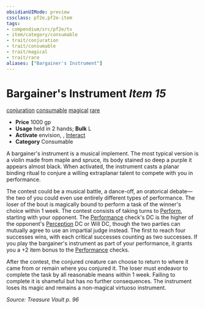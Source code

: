 ```yaml
---
obsidianUIMode: preview
cssclass: pf2e,pf2e-item
tags:
- compendium/src/pf2e/tv
- item/category/consumable
- trait/conjuration
- trait/consumable
- trait/magical
- trait/rare
aliases: ["Bargainer's Instrument"]
---
```

# Bargainer's Instrument *Item 15*  
[conjuration](rules/traits/conjuration.md)  [consumable](rules/traits/consumable.md)  [magical](rules/traits/magical.md)  [rare](rules/traits/rare.md)  

- **Price** 1000 gp
- **Usage** held in 2 hands; **Bulk** L
- **Activate** envision, , [Interact](rules/actions/interact.md)
- **Category** Consumable

A bargainer's instrument is a musical implement. The most typical version is a violin made from maple and spruce, its body stained so deep a purple it appears almost black. When activated, the instrument casts a planar binding ritual to conjure a willing extraplanar talent to compete with you in performance.

The contest could be a musical battle, a dance-off, an oratorical debate—the two of you could even use entirely different types of performance. The loser of the bout is magically bound to perform a task of the winner's choice within 1 week. The contest consists of taking turns to [Perform](rules/actions/perform.md), starting with your opponent. The [Performance](compendium/skills.md#Performance) check's DC is the higher of the opponent's [Perception](compendium/skills.md#Perception) DC or Will DC, though the two parties can mutually agree to use an impartial judge instead. The first to reach four successes wins, with each critical successes counting as two successes. If you play the bargainer's instrument as part of your performance, it grants you a +2 item bonus to the [Performance](compendium/skills.md#Performance) checks.

After the contest, the conjured creature can choose to return to where it came from or remain where you conjured it. The loser must endeavor to complete the task by all reasonable means within 1 week. Failing to complete it is shameful but has no further consequences. The instrument loses its magic and remains a non-magical virtuoso instrument.

*Source: Treasure Vault p. 96*